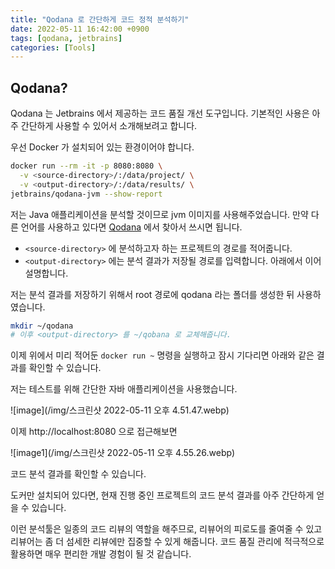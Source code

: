 ```yaml
---
title: "Qodana 로 간단하게 코드 정적 분석하기"
date: 2022-05-11 16:42:00 +0900
tags: [qodana, jetbrains]
categories: [Tools]
---
```


## Qodana?

Qodana 는 Jetbrains 에서 제공하는 코드 품질 개선 도구입니다. 기본적인 사용은 아주 간단하게 사용할 수 있어서 소개해보려고 합니다.

우선 Docker 가 설치되어 있는 환경이어야 합니다.

```bash
docker run --rm -it -p 8080:8080 \
  -v <source-directory>/:/data/project/ \
  -v <output-directory>/:/data/results/ \
jetbrains/qodana-jvm --show-report
```

저는 Java 애플리케이션을 분석할 것이므로 jvm 이미지를 사용해주었습니다. 만약 다른 언어를 사용하고 있다면 [Qodana](https://www.jetbrains.com/ko-kr/qodana/) 에서 찾아서 쓰시면 됩니다.

- `<source-directory>` 에 분석하고자 하는 프로젝트의 경로를 적어줍니다.
- `<output-directory>` 에는 분석 결과가 저장될 경로를 입력합니다. 아래에서 이어 설명합니다.

저는 분석 결과를 저장하기 위해서 root 경로에 qodana 라는 폴더를 생성한 뒤 사용하였습니다.

```bash
mkdir ~/qodana
# 이후 <output-directory> 를 ~/qobana 로 교체해줍니다.
```

이제 위에서 미리 적어둔 `docker run ~` 명령을 실행하고 잠시 기다리면 아래와 같은 결과를 확인할 수 있습니다.

저는 테스트를 위해 간단한 자바 애플리케이션을 사용했습니다.

![image](/img/스크린샷 2022-05-11 오후 4.51.47.webp)

이제 http://localhost:8080 으로 접근해보면

![image1](/img/스크린샷 2022-05-11 오후 4.55.26.webp)

코드 분석 결과를 확인할 수 있습니다.

도커만 설치되어 있다면, 현재 진행 중인 프로젝트의 코드 분석 결과를 아주 간단하게 얻을 수 있습니다.

이런 분석툴은 일종의 코드 리뷰의 역할을 해주므로, 리뷰어의 피로도를 줄여줄 수 있고 리뷰어는 좀 더 섬세한 리뷰에만 집중할 수 있게 해줍니다. 코드 품질 관리에 적극적으로 활용하면 매우 편리한 개발 경험이 될 것 같습니다.
